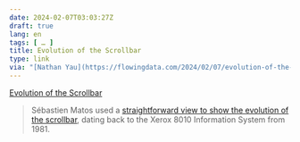 ```yaml
---
date: 2024-02-07T03:03:27Z
draft: true
lang: en
tags: [ … ]
title: Evolution of the Scrollbar
type: link
via: "[Nathan Yau](https://flowingdata.com/2024/02/07/evolution-of-the-scrollbar/)"
---
```


[Evolution of the Scrollbar](https://scrollbars.matoseb.com/)

> Sébastien Matos used a [straightforward view to show the evolution of the scrollbar](https://scrollbars.matoseb.com/), dating back to the Xerox 8010 Information System from 1981.
